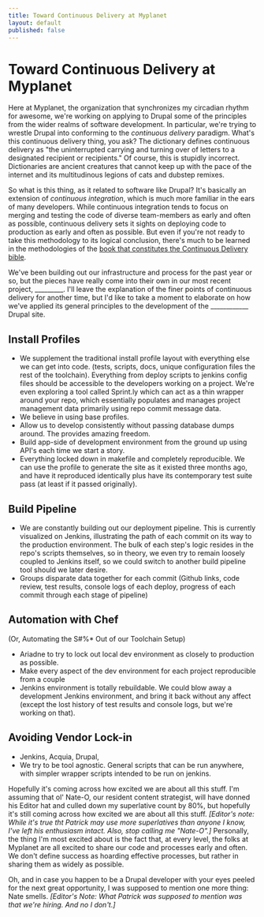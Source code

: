 ```yaml
---
title: Toward Continuous Delivery at Myplanet
layout: default
published: false
---
```


# Toward Continuous Delivery at Myplanet

Here at Myplanet, the organization that synchronizes my circadian rhythm for awesome, we're working on applying to Drupal some of the principles from the wider realms of software development. In particular, we're trying to wrestle Drupal into conforming to the *continuous delivery* paradigm. What's this continuous delivery thing, you ask? The dictionary defines continuous delivery as "the uninterrupted carrying and turning over of letters to a designated recipient or recipients." Of course, this is stupidly incorrect. Dictionaries are ancient creatures that cannot keep up with the pace of the internet and its multitudinous legions of cats and dubstep remixes.

So what is this thing, as it related to software like Drupal? It's basically an extension of *continuous integration*, which is much more familiar in the ears of many developers. While continuous integration tends to focus on merging and testing the code of diverse team-members as early and often as possible, continuous delivery sets it sights on deploying code to production as early and often as possible. But even if you're not ready to take this methodology to its logical conclusion, there's much to be learned in the methodologies of the [book that constitutes the Continuous Delivery bible](http://www.amazon.com/dp/0321601912?tag=contindelive-20).

We've been building out our infrastructure and process for the past year or so, but the pieces have really come into their own in our most recent project, _________. I'll leave the explanation of the finer points of continuous delivery for another time, but I'd like to take a moment to elaborate on how we've applied its general principles to the development of the ____________ Drupal site.

## Install Profiles

- We supplement the traditional install profile layout with everything else we can get into code. (tests, scripts, docs, unique configuration files the rest of the toolchain). Everything from deploy scripts to jenkins config files should be accessible to the developers working on a project. We're even exploring a tool called Sprint.ly which can act as a thin wrapper around your repo, which essentially populates and manages project management data primarily using repo commit message data.
- We believe in using base profiles.
- Allow us to develop consistently without passing database dumps around. The provides amazing freedom.
- Build app-side of development environment from the ground up using API's each time we start a story.
- Everything locked down in makefile and completely reproducible. We can use the profile to generate the site as it existed three months ago, and have it reproduced identically plus have its contemporary test suite pass (at least if it passed originally).

## Build Pipeline

- We are constantly building out our deployment pipeline. This is currently visualized on Jenkins, illustrating the path of each commit on its way to the production environment. The bulk of each step's logic resides in the repo's scripts themselves, so in theory, we even try to remain loosely coupled to Jenkins itself, so we could switch to another build pipeline tool should we later desire.
- Groups disparate data together for each commit (Github links, code review, test results, console logs of each deploy, progress of each commit through each stage of pipeline)

## Automation with Chef
(Or, Automating the S#%\* Out of our Toolchain Setup)

- Ariadne to try to lock out local dev environment as closely to production as possible.
- Make every aspect of the dev environment for each project reproducible from a couple
- Jenkins environment is totally rebuildable. We could blow away a development Jenkins environment, and bring it back without any affect (except the lost history of test results and console logs, but we're working on that).

## Avoiding Vendor Lock-in

- Jenkins, Acquia, Drupal,
- We try to be tool agnostic. General scripts that can be run anywhere, with simpler wrapper scripts intended to be run on jenkins.

Hopefully it's coming across how excited we are about all this stuff. I'm assuming that ol' Nate-O, our resident content strategist, will have donned his Editor hat and culled down my superlative count by 80%, but hopefully it's still coming across how excited we are about all this stuff. *[Editor's note: While it's true tht Patrick may use more superlatives than anyone I know, I've left his enthusiasm intact. Also, stop calling me "Nate-O".]* Personally, the thing I'm most excited about is the fact that, at every level, the folks at Myplanet are all excited to share our code and processes early and often. We don't define success as hoarding effective processes, but rather in sharing them as widely as possible.

Oh, and in case you happen to be a Drupal developer with your eyes peeled for the next great opportunity, I was supposed to mention one more thing: Nate smells. *[Editor's Note: What Patrick was supposed to mention was that we're hiring. And no I don't.]*